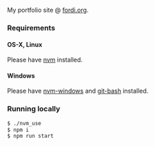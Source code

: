 My portfolio site @ [fordi.org](https://fordi.org).

### Requirements

#### OS-X, Linux

Please have [nvm](https://github.com/nvm-sh/nvm#installing-and-updating) installed.

#### Windows

Please have [nvm-windows](https://github.com/coreybutler/nvm-windows/releases) and [git-bash](https://git-scm.com/download/win) installed.

### Running locally

```bash
$ ./nvm_use
$ npm i
$ npm run start
```
